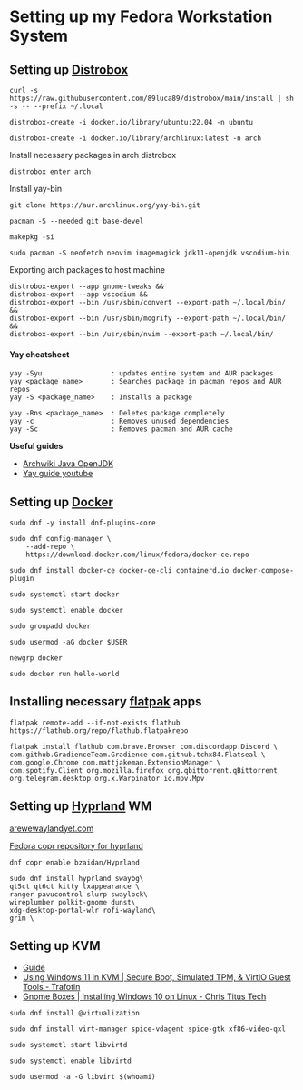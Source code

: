 # Setting up my Fedora Workstation System

## Setting up [Distrobox](https://github.com/89luca89/distrobox) 
```
curl -s https://raw.githubusercontent.com/89luca89/distrobox/main/install | sh -s -- --prefix ~/.local
```

```
distrobox-create -i docker.io/library/ubuntu:22.04 -n ubuntu
```

```
distrobox-create -i docker.io/library/archlinux:latest -n arch
```

Install necessary packages in arch distrobox
```
distrobox enter arch
```

Install yay-bin
```
git clone https://aur.archlinux.org/yay-bin.git
```
```
pacman -S --needed git base-devel
```
```
makepkg -si
```
```
sudo pacman -S neofetch neovim imagemagick jdk11-openjdk vscodium-bin
```

Exporting arch packages to host machine
```
distrobox-export --app gnome-tweaks &&
distrobox-export --app vscodium &&
distrobox-export --bin /usr/sbin/convert --export-path ~/.local/bin/ &&
distrobox-export --bin /usr/sbin/mogrify --export-path ~/.local/bin/ &&
distrobox-export --bin /usr/sbin/nvim --export-path ~/.local/bin/
```

#### Yay cheatsheet
```
yay -Syu                 : updates entire system and AUR packages
yay <package_name>       : Searches package in pacman repos and AUR repos
yay -S <package_name>    : Installs a package

yay -Rns <package_name>  : Deletes package completely
yay -c                   : Removes unused dependencies
yay -Sc                  : Removes pacman and AUR cache
```

**Useful guides**
- [Archwiki Java OpenJDK](https://wiki.archlinux.org/title/java)
- [Yay guide youtube](https://youtu.be/NzNuFN9hqjI)

## Setting up [Docker](https://docs.docker.com/engine/install/fedora/)
```
sudo dnf -y install dnf-plugins-core
```

```
sudo dnf config-manager \
    --add-repo \
    https://download.docker.com/linux/fedora/docker-ce.repo
```

```
sudo dnf install docker-ce docker-ce-cli containerd.io docker-compose-plugin
```

```
sudo systemctl start docker
```
```
sudo systemctl enable docker
```

```
sudo groupadd docker
```
```
sudo usermod -aG docker $USER
```
```
newgrp docker
```

```
sudo docker run hello-world
```

## Installing necessary [flatpak](https://flatpak.org/setup/Fedora) apps
```
flatpak remote-add --if-not-exists flathub https://flathub.org/repo/flathub.flatpakrepo
```

```
flatpak install flathub com.brave.Browser com.discordapp.Discord \
com.github.GradienceTeam.Gradience com.github.tchx84.Flatseal \
com.google.Chrome com.mattjakeman.ExtensionManager \
com.spotify.Client org.mozilla.firefox org.qbittorrent.qBittorrent 
org.telegram.desktop org.x.Warpinator io.mpv.Mpv
```

## Setting up [Hyprland](https://wiki.hyprland.org/) WM

[arewewaylandyet.com](https://arewewaylandyet.com/)

[Fedora copr repository for hyprland](https://copr.fedorainfracloud.org/coprs/bzaidan/Hyprland/)
```
dnf copr enable bzaidan/Hyprland
```

```
sudo dnf install hyprland swaybg\
qt5ct qt6ct kitty lxappearance \
ranger pavucontrol slurp swaylock\
wireplumber polkit-gnome dunst\
xdg-desktop-portal-wlr rofi-wayland\
grim \
```

## Setting up KVM 
- [Guide](https://fedoramagazine.org/full-virtualization-system-on-fedora-workstation-30/)
- [Using Windows 11 in KVM | Secure Boot, Simulated TPM, & VirtIO Guest Tools - Trafotin](https://youtu.be/i-OHcENVMG0)
- [Gnome Boxes | Installing Windows 10 on Linux - Chris Titus Tech](https://youtu.be/c1c5wiQhgZU)

```
sudo dnf install @virtualization
```
```
sudo dnf install virt-manager spice-vdagent spice-gtk xf86-video-qxl
```
```
sudo systemctl start libvirtd
```
```
sudo systemctl enable libvirtd
```
```
sudo usermod -a -G libvirt $(whoami)
```


